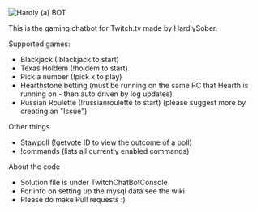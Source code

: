 ![Hardly (a) BOT](http://i.imgur.com/66sOapV.png)

This is the gaming chatbot for Twitch.tv made by HardlySober.

Supported games:
 - Blackjack (!blackjack to start)
 - Texas Holdem (!holdem to start)
 - Pick a number (!pick x to play)
 - Hearthstone betting (must be running on the same PC that Hearth is running on - then auto driven by log updates)
 - Russian Roulette (!russianroulette <amount> to start)
(please suggest more by creating an "Issue")

Other things
 - Stawpoll (!getvote ID to view the outcome of a poll)
 - !commands (lists all currently enabled commands)

About the code
 - Solution file is under TwitchChatBotConsole
 - For info on setting up the mysql data see the wiki.
 - Please do make Pull requests :)

